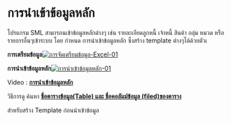 # การนำเข้าข้อมูลหลัก

โปรแกรม SML สามารถนเข้าข้อมูลหลักต่างๆ เช่น รายละเอียดลูกหนี้ เจ้าหนี้ สินค้า
กลุ่ม หมวด หรือรายการอื่นๆเข้าระบบ โดย กำหนด การนำเข้าข้อมูลหลัก ซึ่งสร้าง
template ต่างๆได้ด้วยตัวเ

**การเตรียมข้อมูล**[![การจัดเตรียมข้อมูล-Excel-01](/images/การจัดเตรียมข้อมูล-Excel-01.jpg)](/images/การจัดเตรียมข้อมูล-Excel-01.jpg)



**การนำเข้าข้อมูลหลัก**[![การนำเข้าข้อมูลหลัก-01](/images/การนำเข้าข้อมูลหลัก-01.jpg)](/images/การนำเข้าข้อมูลหลัก-01.jpg)



Video : [**การนำเข้าข้อมูลหลัก**](https://youtu.be/xQAYalMphmI)

วิธีการดู ค้นหา [**ชื่อตารางข้อมูล(Table) และ ชื่อคอลัมม์ข้อมูล
(filed)ของตาราง**](https://youtu.be/DQ8Udg9kFhA)

สำหรับสร้าง Template ก่อนนำเข้าข้อมูล

